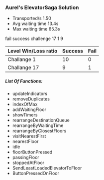 ### Aurel's ElevatorSaga Solution

* Transported/s 1.50
* Avg waiting time 13.4s
* Max waiting time 65.3s

fail success
challenge 17 1 9

Level   Win/Loss ratio | Success | Fail
------------ | ------------- | ------------
Challange 1 | 10 | 0
Challange 17 | 9 | 1


##### List Of Functions:
  * updateIndicators
  * removeDuplicates
  * indexOfMax
  * addWaitingFloor
  * showTimers
  * rearrangeDestinationQueue
  * rearrangeByWaitingTime
  * rearrangeByClosestFloors
  * visitNearestFirst
  * nearestFloor
  * idle
  * floorButtonPressed
  * passingFloor
  * stoppedAtFloor
  * SendLeastLoadedElevatorToFloor
  * ButtonPressedOnFloor

